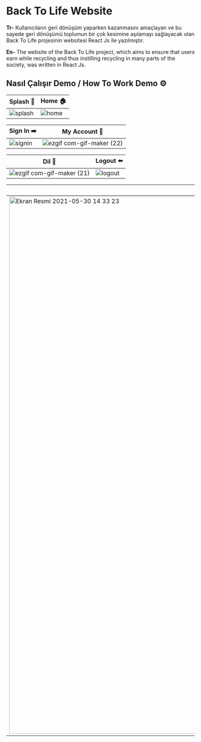 # Back To Life Website

**Tr-** Kullanıcıların geri dönüşüm yaparken kazanmasını amaçlayan ve bu sayede geri dönüşümü toplumun bir çok kesimine aşılamayı sağlayacak olan Back To Life projesinin websitesi React Js ile yazılmıştır. 

**En-** The website of the Back To Life project, which aims to ensure that users earn while recycling and thus instilling recycling in many parts of the society, was written in React Js.

## Nasıl Çalışır Demo / How To Work Demo ⚙️ 

| Splash 📸       | Home  🏠  |
| ------------- | ------------- |
| ![splash](https://user-images.githubusercontent.com/34038741/120105189-8fe36e00-c160-11eb-81a7-78e37b198bbf.gif)  |![home](https://user-images.githubusercontent.com/34038741/120105191-940f8b80-c160-11eb-8d71-50b3d754cfc5.gif)  |


| Sign In ➡️   | My Account  👤|
| ------------- | ------------- |
| ![signin](https://user-images.githubusercontent.com/34038741/120105190-9245c800-c160-11eb-8e1e-2f75d9502c32.gif)  | ![ezgif com-gif-maker (22)](https://user-images.githubusercontent.com/34038741/120107959-b8bd3080-c16b-11eb-8c21-6fe6143f1b4e.gif)  |

| Dil 🔁 | Logout ⬅️|
| ------------- | ------------- |
| ![ezgif com-gif-maker (21)](https://user-images.githubusercontent.com/34038741/120107888-6bd95a00-c16b-11eb-8b61-dc8eed5431d6.gif)  | ![logout](https://user-images.githubusercontent.com/34038741/120105192-970a7c00-c160-11eb-9c42-eee261b0a2e6.gif)  |

| Points  💵       | How To Work ♻️|
| ------------- | ------------- |
| <img width="1435" alt="Ekran Resmi 2021-05-30 14 33 23" src="https://user-images.githubusercontent.com/34038741/120105300-08e2c580-c161-11eb-8ff9-06607a7d55a6.png">  | <img width="1436" alt="Ekran Resmi 2021-05-30 14 32 59" src="https://user-images.githubusercontent.com/34038741/120105304-0c764c80-c161-11eb-876f-32c364256930.png">  |
